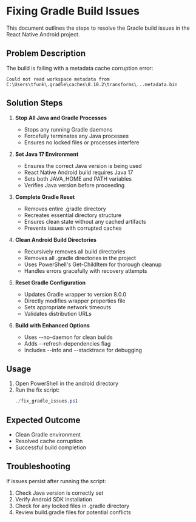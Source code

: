 # Fixing Gradle Build Issues

This document outlines the steps to resolve the Gradle build issues in the React Native Android project.

## Problem Description
The build is failing with a metadata cache corruption error:
```
Could not read workspace metadata from C:\Users\tfunk\.gradle\caches\8.10.2\transforms\...metadata.bin
```

## Solution Steps

1. **Stop All Java and Gradle Processes**
   - Stops any running Gradle daemons
   - Forcefully terminates any Java processes
   - Ensures no locked files or processes interfere

2. **Set Java 17 Environment**
   - Ensures the correct Java version is being used
   - React Native Android build requires Java 17
   - Sets both JAVA_HOME and PATH variables
   - Verifies Java version before proceeding

3. **Complete Gradle Reset**
   - Removes entire .gradle directory
   - Recreates essential directory structure
   - Ensures clean state without any cached artifacts
   - Prevents issues with corrupted caches

4. **Clean Android Build Directories**
   - Recursively removes all build directories
   - Removes all .gradle directories in the project
   - Uses PowerShell's Get-ChildItem for thorough cleanup
   - Handles errors gracefully with recovery attempts

5. **Reset Gradle Configuration**
   - Updates Gradle wrapper to version 8.0.0
   - Directly modifies wrapper properties file
   - Sets appropriate network timeouts
   - Validates distribution URLs

6. **Build with Enhanced Options**
   - Uses --no-daemon for clean builds
   - Adds --refresh-dependencies flag
   - Includes --info and --stacktrace for debugging

## Usage

1. Open PowerShell in the android directory
2. Run the fix script:
   ```powershell
   ./fix_gradle_issues.ps1
   ```

## Expected Outcome
- Clean Gradle environment
- Resolved cache corruption
- Successful build completion

## Troubleshooting
If issues persist after running the script:
1. Check Java version is correctly set
2. Verify Android SDK installation
3. Check for any locked files in .gradle directory
4. Review build.gradle files for potential conflicts
